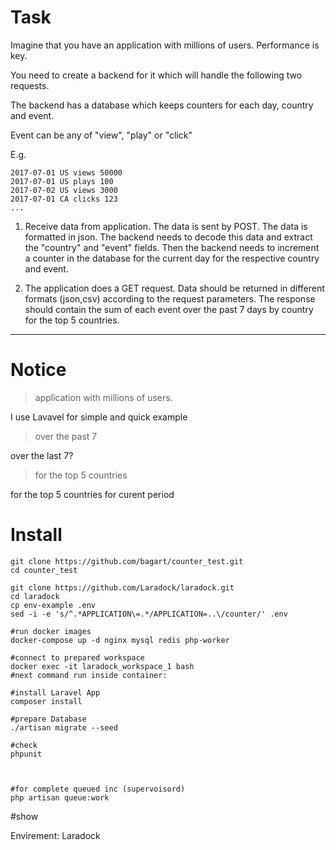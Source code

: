 # Task
Imagine that you have an application with millions of users. Performance is key.

You need to create a backend for it which will handle the following two requests.

The backend has a database which keeps counters for each day, country and event.

Event can be any of "view", "play" or "click"

E.g.

```
2017-07-01 US views 50000
2017-07-01 US plays 100
2017-07-02 US views 3000
2017-07-01 CA clicks 123
...
```

1. Receive data from application. The data is sent by POST. The data is formatted in json.
The backend needs to decode this data and extract the "country" and "event" fields.
Then the backend needs to increment a counter in the database for the current day
for the respective country and event.

2. The application does a GET request. Data should be returned in different formats (json,csv)
according to the request parameters. The response should contain the sum of each event
over the past 7 days by country for the top 5 countries.


------------------
# Notice
> application with millions of users.

I use Lavavel for simple and quick example

> over the past 7

over the last 7?

> for the top 5 countries

for the top 5 countries for curent period


# Install
```
git clone https://github.com/bagart/counter_test.git
cd counter_test

git clone https://github.com/Laradock/laradock.git
cd laradock
cp env-example .env
sed -i -e 's/^.*APPLICATION\=.*/APPLICATION=..\/counter/' .env

#run docker images
docker-compose up -d nginx mysql redis php-worker

#connect to prepared workspace
docker exec -it laradock_workspace_1 bash
#next command run inside container:

#install Laravel App
composer install

#prepare Database
./artisan migrate --seed

#check 
phpunit



#for complete queued inc (supervoisord)
php artisan queue:work
```


#show

Envirement: Laradock

